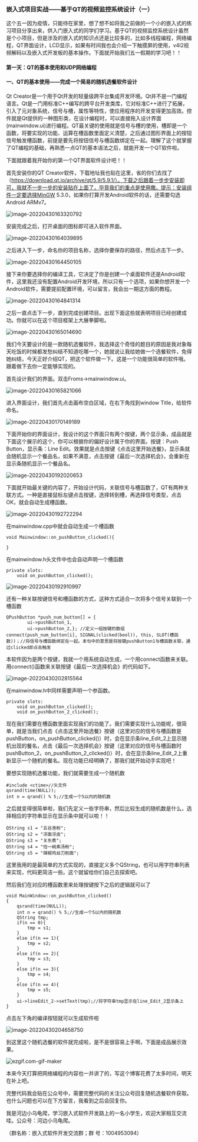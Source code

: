 ### 嵌入式项目实战——基于QT的视频监控系统设计（一）

这个五一因为疫情，只能待在家里，想了想不如将我之前做的一个小的嵌入式的练习项目分享出来，供入门嵌入式的同学们学习。基于QT的视频监控系统设计虽然是个小项目，但是涉及的嵌入式的知识点还是比较多的，比如多线程编程，网络编程，QT界面设计，LCD显示，如果有时间我也会介绍一下触摸屏的使用，v4l2视频解码以及嵌入式开发板的基本操作。下面就开始我们五一假期的学习吧！！

#### 第一天：QT的基本使用和UDP网络编程

#### 一、QT的基本使用——完成一个简易的随机选餐软件设计

Qt Creator是一个用于Qt开发的轻量级跨平台集成开发环境。Qt并不是一门编程语言。Qt是一门用标准C++编写的跨平台开发类库，它对标准C++进行了拓展，引入了元对象系统，信号与槽，属性等特性，使应用程序的开发变得更加高效。控件就是Qt提供的一种图形类，在设计编程时，可以直接拖入设计界面(mainwindow.ui)进行编程。QT最关键的使用就是信号与槽的使用，槽即是一个函数，将要实现的功能、运算在槽函数里面定义清楚，之后通过图形界面上的按钮信号触发槽函数，前提是要先将按钮信号与槽函数绑定在一起。理解了这个就掌握了QT编程的基础，再熟悉一点QT的基本语法之后，就能开发一个QT软件啦。

下面就跟着我开始你的第一个QT界面软件设计吧！！

首先安装你的QT Creator软件，下载地址我也贴在这里，省的你们去找了（https://download.qt.io/archive/qt/5.9/5.9.1/）。下载之后跟着一步步安装即可，我就不一步一步的安装贴在上面了，毕竟我们的重点是使用撒。提示：安装组件一定要选择MinGW 5.3.0，如果你打算开发Android软件的话，还需要勾选Android ARMv7。

![image-20220430163320792](https://s2.loli.net/2022/05/27/j5M8OgIL3rExiyB.png)

安装完成之后，打开桌面的图标即可进入软件界面。

![image-20220430164039895](https://s2.loli.net/2022/05/27/uGkNetdwJfhOEIH.png)

之后进入下一步，命名你的项目名称，选择你要保存的路径，然后点击下一步。

![image-20220430164450105](https://s2.loli.net/2022/05/27/Qy1eiDOLkdZM5RF.png)

接下来你要选择你的编译工具，它决定了你是创建一个桌面软件还是Android软件，这里我还没有配置Android开发环境，所以只有一个选项，如果你想开发一个Android软件，需要提前配置环境，可以留言，我会出一期这方面的教程。

![image-20220430164841314](https://s2.loli.net/2022/05/27/OytQFXxhfWGzCsw.png)

之后一直点击下一步，直到完成创建项目。出现下面这些就表明项目已经创建成功。你就可以在这个项目框架上大展拳脚啦。

![image-20220430165014690](https://s2.loli.net/2022/05/27/geIsFmnMGRi3bxf.png)

我们今天要设计的是一款随机选餐软件，我选择这个奇怪的题目的原因是我对象每天吃饭的时候都发愁纠结不知道吃哪一个，她就说让我给她做一个选餐软件，免得她纠结，今天正好介绍QT，把这个软件做一下。这是一个功能很简单的软件哦。跟着做下去你一定能够实现的。

首先设计我们的界面。双击Froms->mainwindow.ui。

![image-20220430165821066](https://s2.loli.net/2022/05/27/ynLUBfKX4HWe7Gc.png)

进入界面设计，我们首先点击画布空白区域，在右下角找到window Title，给软件命名。

![image-20220430170149189](https://s2.loli.net/2022/05/27/9FiHuOZmNLfosSR.png)

下面开始你的界面设计，我设计的这个界面只有两个按键，两个显示条，成品就是下面这个展示的这个，你可以根据你的偏好设计属于你的界面。按键：Push Button，显示条：Line Edit。效果就是点击按键《点击这里开始选餐》，显示条就会随机显示一个餐品名，如果不满意，点击按键《最后一次选择机会》，会重新在显示条随机显示一个餐品名。

![image-20220430192020653](https://s2.loli.net/2022/05/27/eT1WJdsOiAIbBtw.png)

下面就开始最关键的内容了，开始设计代码，关联信号与槽函数了，QT有两种关联方式。一种是直接鼠标左键点击按键，选择转到槽，再选择信号类型，点击OK，就会自动生成槽函数。

![image-20220430192722294](https://s2.loli.net/2022/05/27/mWYC2BbhGnQyz3D.png)

在mainwindow.cpp中就会自动生成一个槽函数

```
void Mainwindow::on_pushButton_clicked(){

}
```

在mainwindow.h头文件中也会自动声明一个槽函数

```
private slots:
    void on_pushButton_clicked();
```

![image-20220430192910997](https://s2.loli.net/2022/05/27/2oPNhcXvVq6lzg9.png)

还有一种关联按键信号和槽函数的方式，这种方式适合一次将多个信号关联到一个槽函数

```
QPushButton *push_num_button[] = {
        ui->pushButton_1,
        ui->pushButton_2,};	//定义一组按键的数组
connect(push_num_button[i], SIGNAL(clicked(bool)), this, SLOT(槽函数))；//将信号与槽函数绑定在一起。本句中的意思是将按键pushButton1与槽函数关联，通过clicked即点击触发
```

本软件因为是两个按键，我就一个用系统自动生成，一个用connect函数来关联。用connect()函数来关联按键《最后一次选择机会》的代码如下。

![image-20220430202815564](https://s2.loli.net/2022/05/27/EPaFTwNX76fI4qd.png)

在mainwindow.h中同样需要声明一个参函数。

```
private slots:
    void on_pushButton_clicked();
    void on_pushButton_2_clicked();
```

现在我们需要在槽函数里面实现我们的功能了。我们需要实现什么功能呢，很简单，就是当我们点击《点击这里开始选餐》按键（这里对应的信号与槽函数是pushButton，on_pushButton_clicked()）时，会在显示条line_Edit_2上显示随机出现的餐名，点击《最后一次选择机会》按键（这里对应的信号与槽函数时pushButton_2，on_pushButton_2_clicked()）时，会在显示条line_Edit_2上重新显示一个随机的餐名。现在功能已经明确了，那我们就开始动手实现吧！

要想实现随机选餐功能，我们就需要生成一个随机数

```
#include <ctime>//头文件
qsrand(time(NULL));
int n = qrand() % 5;//生成一个5以内的随机数
```

之后就变得很简单啦，我们先定义一些字符串，然后比较生成的随机数是什么，选择相应的字符串显示在显示条中就可以啦！！

```
QString s1 = "五谷渔粉";
QString s2 = "凉面凉皮";
QString s3 = "关东煮";
QString s4 = "恰一碗素汤粉";
QString s5 = "辣椒鸡丝刀削面";
```

这里我用的是最简单的方式实现的，直接定义多个QString，也可以用字符串列表来实现，代码更简洁一些。这个就留给你们自己去探索吧。

然后我们在对应的槽函数里来处理按键按下之后的逻辑就可以了

```
void MainWindow::on_pushButton_clicked()
{
    qsrand(time(NULL));
    int n = qrand() % 5;//生成一个5以内的随机数
    QString tmp;
    if(n == 0){
        tmp = s1;
    }
    else if(n == 1){
        tmp = s2;
    }
    else if(n == 2){
        tmp = s3;
    }
    else if(n == 3){
        tmp = s4;
    }
    else if(n == 4){
        tmp = s5;
    }
    ui->lineEdit_2->setText(tmp);//将字符串tmp显示在line_Edit_2显示条上
}
```

点击左下角的编译按钮就可以生成软件啦

![image-20220430204658750](https://s2.loli.net/2022/05/27/GuYKdvO9FWTDnkM.png)

到这里这个随机选餐的软件就完成啦，是不是很容易上手啊，下面是成品展示效果。

![ezgif.com-gif-maker](https://s2.loli.net/2022/05/27/cib4CFKPELdtYTk.gif)

本来今天打算把网络编程的内容也一并讲了的，写这个博客花费了太多时间，明天在补上吧。

完整代码我会贴在公众号中，需要完整代码的关注公众号回复随机选餐软件获取。也什么问题也可以在下方留言，我看到之后会回复你。

我是河边小乌龟爬，学习嵌入式软件开发路上的一名小学生，欢迎大家相互交流哇。公众号：河边小乌龟爬。

（群名称：嵌入式软件开发交流群；群 号：1004953094）